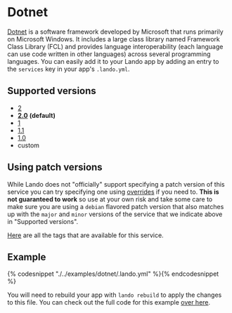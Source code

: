Dotnet
======

[Dotnet](https://en.wikipedia.org/wiki/.NET_Framework)  is a software framework developed by Microsoft that runs primarily on Microsoft Windows. It includes a large class library named Framework Class Library (FCL) and provides language interoperability (each language can use code written in other languages) across several programming languages. You can easily add it to your Lando app by adding an entry to the `services` key in your app's `.lando.yml`.

Supported versions
------------------

*   [2](https://hub.docker.com/r/microsoft/dotnet/)
*   **[2.0](https://hub.docker.com/r/microsoft/dotnet/)** **(default)**
*   [1](https://hub.docker.com/r/microsoft/dotnet/)
*   [1.1](https://hub.docker.com/r/microsoft/dotnet/)
*   [1.0](https://hub.docker.com/r/microsoft/dotnet/)
*   custom

Using patch versions
--------------------

While Lando does not "officially" support specifying a patch version of this service you can try specifying one using [overrides](https://docs.devwithlando.io/config/advanced.html#overriding-with-docker-compose) if you need to. **This is not guaranteed to work** so use at your own risk and take some care to make sure you are using a `debian` flavored patch version that also matches up with the `major` and `minor` versions of the service that we indicate above in "Supported versions".

[Here](https://hub.docker.com/r/microsoft/dotnet/tags/) are all the tags that are available for this service.

Example
-------

{% codesnippet "./../examples/dotnet/.lando.yml" %}{% endcodesnippet %}

You will need to rebuild your app with `lando rebuild` to apply the changes to this file. You can check out the full code for this example [over here](https://github.com/lando/lando/tree/master/examples/dotnet).
